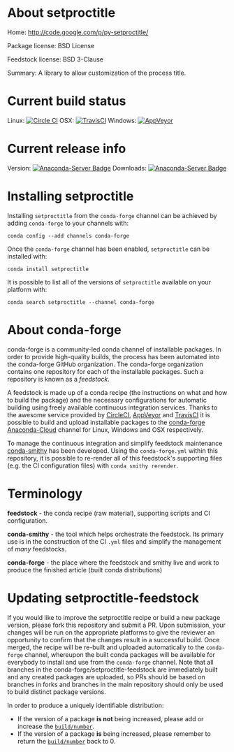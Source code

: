 About setproctitle
==================

Home: http://code.google.com/p/py-setproctitle/

Package license: BSD License

Feedstock license: BSD 3-Clause

Summary: A library to allow customization of the process title.



Current build status
====================

Linux: [![Circle CI](https://circleci.com/gh/conda-forge/setproctitle-feedstock.svg?style=shield)](https://circleci.com/gh/conda-forge/setproctitle-feedstock)
OSX: [![TravisCI](https://travis-ci.org/conda-forge/setproctitle-feedstock.svg?branch=master)](https://travis-ci.org/conda-forge/setproctitle-feedstock)
Windows: [![AppVeyor](https://ci.appveyor.com/api/projects/status/github/conda-forge/setproctitle-feedstock?svg=True)](https://ci.appveyor.com/project/conda-forge/setproctitle-feedstock/branch/master)

Current release info
====================
Version: [![Anaconda-Server Badge](https://anaconda.org/conda-forge/setproctitle/badges/version.svg)](https://anaconda.org/conda-forge/setproctitle)
Downloads: [![Anaconda-Server Badge](https://anaconda.org/conda-forge/setproctitle/badges/downloads.svg)](https://anaconda.org/conda-forge/setproctitle)

Installing setproctitle
=======================

Installing `setproctitle` from the `conda-forge` channel can be achieved by adding `conda-forge` to your channels with:

```
conda config --add channels conda-forge
```

Once the `conda-forge` channel has been enabled, `setproctitle` can be installed with:

```
conda install setproctitle
```

It is possible to list all of the versions of `setproctitle` available on your platform with:

```
conda search setproctitle --channel conda-forge
```


About conda-forge
=================

conda-forge is a community-led conda channel of installable packages.
In order to provide high-quality builds, the process has been automated into the
conda-forge GitHub organization. The conda-forge organization contains one repository
for each of the installable packages. Such a repository is known as a *feedstock*.

A feedstock is made up of a conda recipe (the instructions on what and how to build
the package) and the necessary configurations for automatic building using freely
available continuous integration services. Thanks to the awesome service provided by
[CircleCI](https://circleci.com/), [AppVeyor](http://www.appveyor.com/)
and [TravisCI](https://travis-ci.org/) it is possible to build and upload installable
packages to the [conda-forge](https://anaconda.org/conda-forge)
[Anaconda-Cloud](http://docs.anaconda.org/) channel for Linux, Windows and OSX respectively.

To manage the continuous integration and simplify feedstock maintenance
[conda-smithy](http://github.com/conda-forge/conda-smithy) has been developed.
Using the ``conda-forge.yml`` within this repository, it is possible to re-render all of
this feedstock's supporting files (e.g. the CI configuration files) with ``conda smithy rerender``.


Terminology
===========

**feedstock** - the conda recipe (raw material), supporting scripts and CI configuration.

**conda-smithy** - the tool which helps orchestrate the feedstock.
                   Its primary use is in the construction of the CI ``.yml`` files
                   and simplify the management of *many* feedstocks.

**conda-forge** - the place where the feedstock and smithy live and work to
                  produce the finished article (built conda distributions)


Updating setproctitle-feedstock
===============================

If you would like to improve the setproctitle recipe or build a new
package version, please fork this repository and submit a PR. Upon submission,
your changes will be run on the appropriate platforms to give the reviewer an
opportunity to confirm that the changes result in a successful build. Once
merged, the recipe will be re-built and uploaded automatically to the
`conda-forge` channel, whereupon the built conda packages will be available for
everybody to install and use from the `conda-forge` channel.
Note that all branches in the conda-forge/setproctitle-feedstock are
immediately built and any created packages are uploaded, so PRs should be based
on branches in forks and branches in the main repository should only be used to
build distinct package versions.

In order to produce a uniquely identifiable distribution:
 * If the version of a package **is not** being increased, please add or increase
   the [``build/number``](http://conda.pydata.org/docs/building/meta-yaml.html#build-number-and-string).
 * If the version of a package **is** being increased, please remember to return
   the [``build/number``](http://conda.pydata.org/docs/building/meta-yaml.html#build-number-and-string)
   back to 0.
